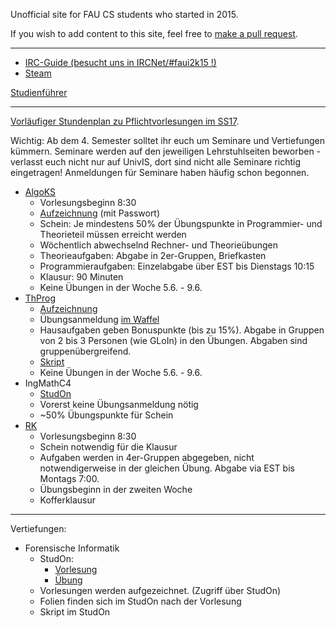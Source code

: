 Unofficial site for FAU CS students who started in 2015.

If you wish to add content to this site, feel free to [make a pull request](https://github.com/yawkat/faui2k15.de).

---

- [IRC-Guide (besucht uns in IRCNet/#faui2k15 !)](https://fsi.cs.fau.de/dw/kontakt/irc)
- [Steam](http://steamcommunity.com/groups/faui)

[Studienführer](http://www.informatik.fau.de/studium/Studienfuehrer_inf.pdf)

---

[Vorläufiger Stundenplan zu Pflichtvorlesungen im SS17](https://s.yawk.at/Mv11). 

Wichtig: Ab dem 4. Semester solltet ihr euch um Seminare und Vertiefungen kümmern. Seminare werden auf den jeweiligen Lehrstuhlseiten beworben - verlasst euch nicht nur auf UnivIS, dort sind nicht alle Seminare richtig eingetragen! Anmeldungen für Seminare haben häufig schon begonnen.

- [AlgoKS](https://www10.cs.fau.de/de/lehre/bySem/2017s/algoks)
    + Vorlesungsbeginn 8:30
    + [Aufzeichnung](https://video.cs.fau.de/by-lecture/AlgoKS/2017s/) (mit Passwort)
    + Schein: Je mindestens 50% der Übungspunkte in Programmier- und Theorieteil müssen erreicht werden
    + Wöchentlich abwechselnd Rechner- und Theorieübungen
    + Theorieaufgaben: Abgabe in 2er-Gruppen, Briefkasten
    + Programmieraufgaben: Einzelabgabe über EST bis Dienstags 10:15
    + Klausur: 90 Minuten
    + Keine Übungen in der Woche 5.6. - 9.6.
- [ThProg](https://www8.cs.fau.de/ss17:thprog)
    + [Aufzeichnung](https://www.video.uni-erlangen.de/course/id/547.html)
    + Übungsanmeldung [im Waffel](https://waffel.informatik.uni-erlangen.de/signup/?univisid=20926736)
    + Hausaufgaben geben Bonuspunkte (bis zu 15%). Abgabe in Gruppen von 2 bis 3 Personen (wie GLoIn) in den Übungen. Abgaben sind gruppenübergreifend.
    + [Skript](https://www8.cs.fau.de/_media/ss17:thprog:skript.pdf)
    + Keine Übungen in der Woche 5.6. - 9.6.
- IngMathC4
    + [StudOn](https://www.studon.fau.de/studon/ilias.php?ref_id=1843483&cmdClass=ilobjcoursegui&cmdNode=r4:h3&baseClass=ilRepositoryGUI)
    + Vorerst keine Übungsanmeldung nötig
    + ~50% Übungspunkte für Schein
- [RK](http://www7.cs.fau.de/de/teaching/rechnerkommunikation-2017s/)
    + Vorlesungsbeginn 8:30
    + Schein notwendig für die Klausur
    + Aufgaben werden in 4er-Gruppen abgegeben, nicht notwendigerweise in der gleichen Übung. Abgabe via EST bis Montags 7:00.
    + Übungsbeginn in der zweiten Woche
    + Kofferklausur

---

Vertiefungen:

  - Forensische Informatik
    + StudOn: 
      - [Vorlesung](https://www.studon.fau.de/studon/goto.php?target=crs_1852145)
      - [Übung](https://www.studon.fau.de/studon/goto.php?target=crs_1852146)
    + Vorlesungen werden aufgezeichnet. (Zugriff über StudOn)
    + Folien finden sich im StudOn nach der Vorlesung
    + Skript im StudOn

